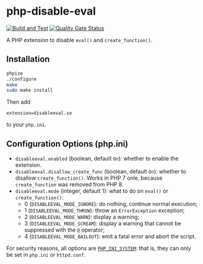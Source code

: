 # php-disable-eval

[![Build and Test](https://github.com/sjinks/php-disable-eval/actions/workflows/test.yml/badge.svg)](https://github.com/sjinks/php-disable-eval/actions/workflows/test.yml)
[![Quality Gate Status](https://sonarcloud.io/api/project_badges/measure?project=sjinks_php-disable-eval&metric=alert_status)](https://sonarcloud.io/dashboard?id=sjinks_php-disable-eval)

A PHP extension to disable `eval()` and `create_function()`.

## Installation

```bash
phpize
./configure
make
sudo make install
```

Then add

```
extension=disableeval.so
```

to your `php.ini`.

## Configuration Options (php.ini)

  * `disableeval.enabled` (boolean, default `On`): whether to enable the extension.
  * `disableeval.disallow_create_func` (boolean, default `On`): whether to disallow `create_function()`. Works in PHP 7 onle, because `create_function` was removed from PHP 8.
  * `disableeval.mode` (integer, default 1): what to do on `eval()` or `create_function()`:
    * 0 (`DISABLEEVAL_MODE_IGNORE`): do nothing, continue normal execution;
    * 1 (`DISABLEEVAL_MODE_THROW`): throw an `ErrorException` exception;
    * 2 (`DISABLEEVAL_MODE_WARN`): display a warning;
    * 3 (`DISABLEEVAL_MODE_SCREAM`): display a warning that cannot be suppressed with the `@` operator;
    * 4 (`DISABLEEVAL_MODE_BAILOUT`): emit a fatal error and abort the script.
 
 For security reasons, all options are [`PHP_INI_SYSTEM`](https://www.php.net/manual/en/configuration.changes.modes.php): that is, they can only be set in `php.ini` or `httpd.conf`.

